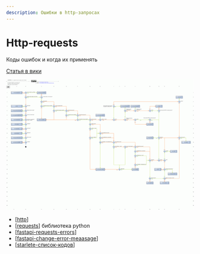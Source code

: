 ```yaml
---
description: Ошибки в http-запросах
---
```

# Http-requests

Коды ошибок и когда их применять

[Статья в вики](https://ru.wikipedia.org/wiki/%D0%A1%D0%BF%D0%B8%D1%81%D0%BE%D0%BA_%D0%BA%D0%BE%D0%B4%D0%BE%D0%B2_%D1%81%D0%BE%D1%81%D1%82%D0%BE%D1%8F%D0%BD%D0%B8%D1%8F_HTTP)

![img](../attachments/2021-04-09-15-14-48.png)

- [[http]]
- [[requests]] библиотека python
- [[fastapi-requests-errors]]
- [[fastapi-change-error-meaasage]]
- [[starlete-список-кодов]]

[//begin]: # "Autogenerated link references for markdown compatibility"
[http]: ../lists/http "Http"
[requests]: requests "Requests"
[fastapi-requests-errors]: fastapi-requests-errors "Fastapi-requests-errors"
[fastapi-change-error-meaasage]: fastapi-change-error-meaasage "Fastapi-change-error-meaasage"
[starlete-список-кодов]: starlete-список-кодов "Starlette список кодов"
[//end]: # "Autogenerated link references"